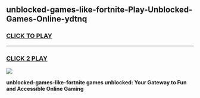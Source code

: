 
## unblocked-games-like-fortnite-Play-Unblocked-Games-Online-ydtnq
<h3>
<a href="https://premium76.site?title=unblocked-games-like-fortnite&ref=25A">CLICK TO PLAY</a></h3>
<hr>

<h3>
<a href="https://premium76.site?title=unblocked-games-like-fortnite&ref=25A">CLICK 2 PLAY</a>
  
</h3>

<a href="https://premium76.site?title=unblocked-games-like-fortnite&ref=25A"><img src="https://clearcache.store/games.png"></a>


**unblocked-games-like-fortnite games unblocked: Your Gateway to Fun and Accessible Online Gaming**
